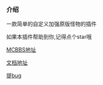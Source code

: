 ### 介绍
一款简单的自定义加强原版怪物的插件

如果本插件帮助到你,记得点个star哦

[MCBBS地址](https://www.mcbbs.net/thread-963507-1-1.html) 

[文档地址](https://ricedoc.handyplus.cn/wiki/PlayerRace/README/)

[提bug](https://github.com/handy-git/monster/issues)

